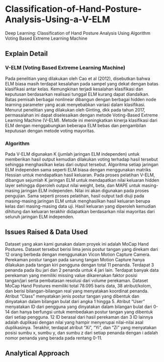 # Classification-of-Hand-Posture-Analysis-Using-a-V-ELM
Deep Learning: Classification of Hand Posture Analysis Using Algorithm Voting Based Extreme Learning Machine

## Explain Detail

### V-ELM (Voting Based Extreme Learning Machine)
Pada penelitian yang dilakukan oleh Cao et al (2012), disebutkan bahwa ELM biasa masih terdapat kesalahan pada sampel yang dekat dengan batas klasifikasi antar kelas. Kemungkinan terjadi kesalahan klasifikasi dan keputusan berdasarkan realisasi tunggal ELM kurang dapat diandalkan. Batas pemisah berbagai nonlinear dibangun dengan berbagai hidden node learning parameter yang acak menyebabkan variasi dalam klasifikasi. Menurut penelitian yang dilakukan oleh Ginting, dkk pada tahun 2017, permasalahan ini dapat diselesaikan dengan metode Voting-Based Extreme Learning Machine (V-ELM). Metode ini meningkatkan kinerja klasifikasi dari ELM dengan menggabungkan beberapa ELM bebas dan pengambilan keputusan dengan metode voting mayoritas.

### Algorithm
Pada V-ELM digunakan K (jumlah jaringan ELM independen) untuk memberikan hasil output kemudian dilakukan voting terhadap hasil tersebut sehingga menghasilkan kelas dari output tersebut. Algoritma setiap jaringan ELM independen sama seperti ELM biasa dengan menggunakan matriks Hessian untuk mendapatkan hasil keluaran. Pada proses pelatihan V-ELM, dibangun sejumlah K jaringan ELM untuk mendapatkan nilai keluaran hidden layer sehingga diperoleh output nilai weight, beta, dan MAPE untuk masing-masing jaringan ELM independen. Nilai ini akan digunakan pada proses pengujian. Sama seperti proses pelatihan, hasil output tadi diuji pada masing-masing jaringan ELM untuk menghasilkan hasil keluaran berupa kelas dari masing-masing data uji. Hasil keluaran yang diperoleh kemudian dihitung dan keluaran terakhir didapatkan berdasarkan nilai mayoritas dari seluruh jaringan ELM independen.


## Issues Raised & Data Used
Dataset yang akan kami gunakan dalam proyek ini adalah MoCap Hand Postures. Dataset tersebut berisi lima jenis postur tangan yang direkam dari 12 orang berbeda dengan menggunakan Vicon Motion Capture Camera. Perekaman postur tangan pada sarung tangan Motion Capture hanya dilakukan pada tangan kiri pengguna dengan total 11 penanda. Terdapat 3 penanda pada ibu jari dan 2 penanda untuk 4 jari lain. Terdapat banyak data perekaman yang memiliki missing value dikarenakan faktor posisi tangan/jari serta pembatasan resolusi dari volume perekaman. 
Dataset MoCap Hand Postures memiliki total 78.095 baris data, 38 atribut/kolom, dan berisi bilangan-bilangan real yang menyatakan koordinat penanda. Atribut “Class” menyatakan jenis postur tangan yang dibentuk dan dinyatakan dalam bilangan bulat dari angka 1 hingga 5. Atribut “User” menyatakan ID dari pengguna yang dinyatakan dalam bilangan bulat dari 0-14 dan hanya berfungsi untuk membedakan postur tangan yang dibentuk dari setiap pengguna. 12 ID berasal dari hasil perekaman dan 3 ID lainnya adalah duplikasi dengan nilai yang hampir menyerupai nilai-nilai asal duplikasinya. Terakhir, terdapat atribut “Xi”, “Yi”, dan “Zi” yang menyatakan posisi sumbu x, sumbu y, dan sumbu z dari setiap penanda dengan i adalah nomor penanda yang berada pada rentang 0-11.

## Analytical Approach
